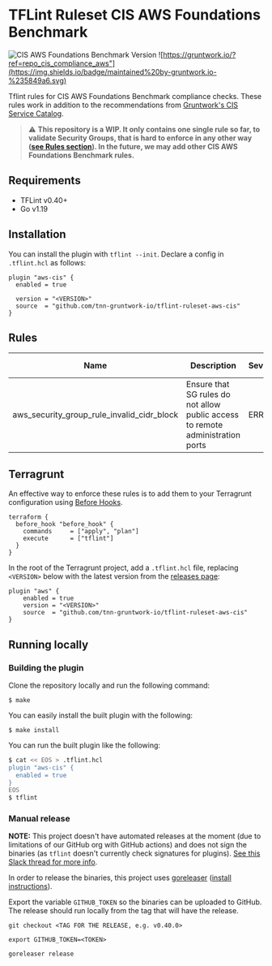 # TFLint Ruleset CIS AWS Foundations Benchmark

![CIS AWS Foundations Benchmark Version](https://img.shields.io/badge/CIS%20benchmark%20version-1.5.0-green)
![https://gruntwork.io/?ref=repo_cis_compliance_aws"](https://img.shields.io/badge/maintained%20by-gruntwork.io-%235849a6.svg)

Tflint rules for CIS AWS Foundations Benchmark compliance checks. These rules work in addition to the recommendations from [Gruntwork's CIS Service Catalog](https://github.com/tnn-gruntwork-io/terraform-aws-cis-service-catalog).

> :warning: **This repository is a WIP. It only contains one single rule so far, to validate Security Groups, that is hard to enforce in any other way ([see Rules section](#rules)). In the future, we may add other CIS AWS Foundations Benchmark rules.**


## Requirements

- TFLint v0.40+
- Go v1.19

## Installation

You can install the plugin with `tflint --init`. Declare a config in `.tflint.hcl` as follows:

```hcl
plugin "aws-cis" {
  enabled = true

  version = "<VERSION>"
  source  = "github.com/tnn-gruntwork-io/tflint-ruleset-aws-cis"
}
```

## Rules

| Name                                       | Description                                                                        |Severity|Enabled| CIS Recommendation |
|--------------------------------------------|------------------------------------------------------------------------------------| --- | --- |--------------------|
| aws_security_group_rule_invalid_cidr_block | Ensure that SG rules do not allow public access to remote administration ports     |ERROR|✔| 5.2 and 5.3        |

## Terragrunt

An effective way to enforce these rules is to add them to your Terragrunt configuration using [Before Hooks](https://terragrunt.gruntwork.io/docs/features/hooks/#tflint-hook).

```hcl
terraform {
  before_hook "before_hook" {
    commands     = ["apply", "plan"]
    execute      = ["tflint"]
  }
}
```

In the root of the Terragrunt project, add a `.tflint.hcl` file, replacing `<VERSION>` below with the latest version from the [releases page](https://github.com/tnn-gruntwork-io/tflint-ruleset-aws-cis/releases):

```hcl
plugin "aws" {
    enabled = true
    version = "<VERSION>"
    source  = "github.com/tnn-gruntwork-io/tflint-ruleset-aws-cis"
}
```


## Running locally

### Building the plugin

Clone the repository locally and run the following command:

```
$ make
```

You can easily install the built plugin with the following:

```
$ make install
```

You can run the built plugin like the following:

```bash
$ cat << EOS > .tflint.hcl
plugin "aws-cis" {
  enabled = true
}
EOS
$ tflint
```

### Manual release

**NOTE:** This project doesn't have automated releases at the moment (due to limitations of our GitHub org with GitHub actions) and does not sign the binaries (as `tflint` doesn't currently check signatures for plugins). [See this Slack thread for more info](https://tnn-gruntwork-io.slack.com/archives/C046S2PDWP8/p1672915001156189).  

In order to release the binaries, this project uses [goreleaser](https://goreleaser.com/) ([install instructions](https://goreleaser.com/install/)).

Export the variable `GITHUB_TOKEN` so the binaries can be uploaded to GitHub. The release should run locally from the tag that will have the release.

```
git checkout <TAG FOR THE RELEASE, e.g. v0.40.0>

export GITHUB_TOKEN=<TOKEN>

goreleaser release
```
